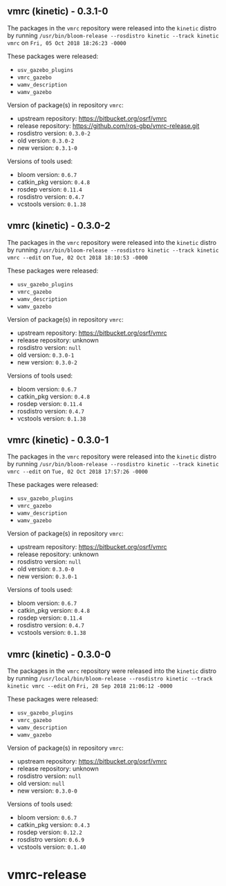 ## vmrc (kinetic) - 0.3.1-0

The packages in the `vmrc` repository were released into the `kinetic` distro by running `/usr/bin/bloom-release --rosdistro kinetic --track kinetic vmrc` on `Fri, 05 Oct 2018 18:26:23 -0000`

These packages were released:
- `usv_gazebo_plugins`
- `vmrc_gazebo`
- `wamv_description`
- `wamv_gazebo`

Version of package(s) in repository `vmrc`:

- upstream repository: https://bitbucket.org/osrf/vmrc
- release repository: https://github.com/ros-gbp/vmrc-release.git
- rosdistro version: `0.3.0-2`
- old version: `0.3.0-2`
- new version: `0.3.1-0`

Versions of tools used:

- bloom version: `0.6.7`
- catkin_pkg version: `0.4.8`
- rosdep version: `0.11.4`
- rosdistro version: `0.4.7`
- vcstools version: `0.1.38`


## vmrc (kinetic) - 0.3.0-2

The packages in the `vmrc` repository were released into the `kinetic` distro by running `/usr/bin/bloom-release --rosdistro kinetic --track kinetic vmrc --edit` on `Tue, 02 Oct 2018 18:10:53 -0000`

These packages were released:
- `usv_gazebo_plugins`
- `vmrc_gazebo`
- `wamv_description`
- `wamv_gazebo`

Version of package(s) in repository `vmrc`:

- upstream repository: https://bitbucket.org/osrf/vmrc
- release repository: unknown
- rosdistro version: `null`
- old version: `0.3.0-1`
- new version: `0.3.0-2`

Versions of tools used:

- bloom version: `0.6.7`
- catkin_pkg version: `0.4.8`
- rosdep version: `0.11.4`
- rosdistro version: `0.4.7`
- vcstools version: `0.1.38`


## vmrc (kinetic) - 0.3.0-1

The packages in the `vmrc` repository were released into the `kinetic` distro by running `/usr/bin/bloom-release --rosdistro kinetic --track kinetic vmrc --edit` on `Tue, 02 Oct 2018 17:57:26 -0000`

These packages were released:
- `usv_gazebo_plugins`
- `vmrc_gazebo`
- `wamv_description`
- `wamv_gazebo`

Version of package(s) in repository `vmrc`:

- upstream repository: https://bitbucket.org/osrf/vmrc
- release repository: unknown
- rosdistro version: `null`
- old version: `0.3.0-0`
- new version: `0.3.0-1`

Versions of tools used:

- bloom version: `0.6.7`
- catkin_pkg version: `0.4.8`
- rosdep version: `0.11.4`
- rosdistro version: `0.4.7`
- vcstools version: `0.1.38`


## vmrc (kinetic) - 0.3.0-0

The packages in the `vmrc` repository were released into the `kinetic` distro by running `/usr/local/bin/bloom-release --rosdistro kinetic --track kinetic vmrc --edit` on `Fri, 28 Sep 2018 21:06:12 -0000`

These packages were released:
- `usv_gazebo_plugins`
- `vmrc_gazebo`
- `wamv_description`
- `wamv_gazebo`

Version of package(s) in repository `vmrc`:

- upstream repository: https://bitbucket.org/osrf/vmrc
- release repository: unknown
- rosdistro version: `null`
- old version: `null`
- new version: `0.3.0-0`

Versions of tools used:

- bloom version: `0.6.7`
- catkin_pkg version: `0.4.3`
- rosdep version: `0.12.2`
- rosdistro version: `0.6.9`
- vcstools version: `0.1.40`


# vmrc-release

